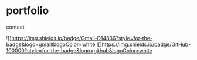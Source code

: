 # portfolio

contact

![]https://img.shields.io/badge/Gmail-D14836?style=for-the-badge&logo=gmail&logoColor=white
![]https://img.shields.io/badge/GitHub-100000?style=for-the-badge&logo=github&logoColor=white

